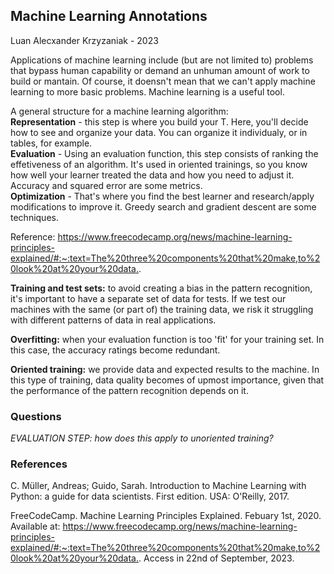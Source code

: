 ## Machine Learning Annotations
Luan Alecxander Krzyzaniak - 2023

Applications of machine learning include (but are not limited to) problems that bypass human capability or demand an unhuman amount of work to build or mantain. Of course, it doensn't mean that we can't apply machine learning to more basic problems. Machine learning is a useful tool.

A general structure for a machine learning algorithm: <br>
**Representation** - this step is where you build your T. Here, you'll decide how to see and organize your data. You can organize it individualy, or in tables, for example. <br>
**Evaluation** - Using an evaluation function, this step consists of ranking the effetiveness of an algorithm. It's used in oriented trainings, so you know how well your learner treated the data and how you need to adjust it. Accuracy and squared error are some metrics.<br>
**Optimization** - That's where you find the best learner and research/apply modifications to improve it. Greedy search and gradient descent are some techniques.

Reference: <https://www.freecodecamp.org/news/machine-learning-principles-explained/#:~:text=The%20three%20components%20that%20make,to%20look%20at%20your%20data.>.

**Training and test sets:** to avoid creating a bias in the pattern recognition, it's important to have a separate set of data for tests. If we test our machines with the same (or part of) the training data, we risk it struggling with different patterns of data in real applications.

**Overfitting:** when your evaluation function is too 'fit' for your training set. In this case, the accuracy ratings become redundant.

**Oriented training:** we provide data and expected results to the machine. In this type of training, data quality becomes of upmost importance, given that the performance of the pattern recognition depends on it.

### Questions

*EVALUATION STEP: how does this apply to unoriented training?*

### References

C. Müller, Andreas; Guido, Sarah. Introduction to Machine Learning with Python: a guide for data scientists. First edition. USA: O'Reilly, 2017.

FreeCodeCamp. Machine Learning Principles Explained. Febuary 1st, 2020. Available at: <https://www.freecodecamp.org/news/machine-learning-principles-explained/#:~:text=The%20three%20components%20that%20make,to%20look%20at%20your%20data.>. Access in 22nd of September, 2023.
